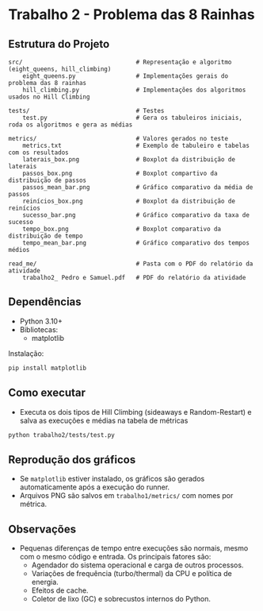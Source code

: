 # Trabalho 2 - Problema das 8 Rainhas

## Estrutura do Projeto
```
src/                                # Representação e algoritmo (eight_queens, hill_climbing)
    eight_queens.py                 # Implementações gerais do problema das 8 rainhas
    hill_climbing.py                # Implementações dos algoritmos usados no Hill Climbing

tests/                              # Testes
    test.py                         # Gera os tabuleiros iniciais, roda os algoritmos e gera as médias

metrics/                            # Valores gerados no teste
    metrics.txt                     # Exemplo de tabuleiro e tabelas com os resultados
    laterais_box.png                # Boxplot da distribuição de laterais
    passos_box.png                  # Boxplot compartivo da distribuição de passos
    passos_mean_bar.png             # Gráfico comparativo da média de passos
    reinícios_box.png               # Boxplot da distribuição de reinícios
    sucesso_bar.png                 # Gráfico comparativo da taxa de sucesso
    tempo_box.png                   # Boxplot comparativo da distribuição de tempo
    tempo_mean_bar.png              # Gráfico comparativo dos tempos médios

read_me/                            # Pasta com o PDF do relatório da atividade
    trabalho2_ Pedro e Samuel.pdf   # PDF do relatório da atividade
```

## Dependências
- Python 3.10+
- Bibliotecas:
	- matplotlib

Instalação:
```bash
pip install matplotlib
```

## Como executar
- Executa os dois tipos de Hill Climbing (sideaways e Random-Restart) e salva as execuções e médias na tabela de métricas
```bash
python trabalho2/tests/test.py
```

## Reprodução dos gráficos
- Se `matplotlib` estiver instalado, os gráficos são gerados automaticamente após a execução do runner.
- Arquivos PNG são salvos em `trabalho1/metrics/` com nomes por métrica.

## Observações
- Pequenas diferenças de tempo entre execuções são normais, mesmo com o mesmo código e entrada. Os principais fatores são:
	- Agendador do sistema operacional e carga de outros processos.
	- Variações de frequência (turbo/thermal) da CPU e política de energia.
	- Efeitos de cache.
	- Coletor de lixo (GC) e sobrecustos internos do Python.